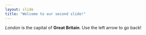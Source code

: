 ```yaml
---
layout: slide
title: "Welcome to our second slide!"
---
```

*London* is the capital of **Great Britain**.
Use the left arrow to go back!
